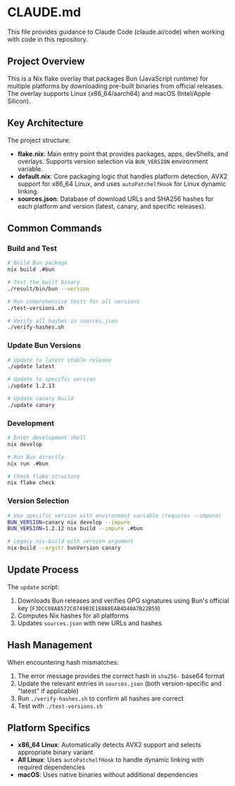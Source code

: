 # CLAUDE.md

This file provides guidance to Claude Code (claude.ai/code) when working with code in this repository.

## Project Overview

This is a Nix flake overlay that packages Bun (JavaScript runtime) for multiple platforms by downloading pre-built binaries from official releases. The overlay supports Linux (x86_64/aarch64) and macOS (Intel/Apple Silicon).

## Key Architecture

The project structure:
- **flake.nix**: Main entry point that provides packages, apps, devShells, and overlays. Supports version selection via `BUN_VERSION` environment variable.
- **default.nix**: Core packaging logic that handles platform detection, AVX2 support for x86_64 Linux, and uses `autoPatchelfHook` for Linux dynamic linking.
- **sources.json**: Database of download URLs and SHA256 hashes for each platform and version (latest, canary, and specific releases).

## Common Commands

### Build and Test
```bash
# Build Bun package
nix build .#bun

# Test the built binary
./result/bin/bun --version

# Run comprehensive tests for all versions
./test-versions.sh

# Verify all hashes in sources.json
./verify-hashes.sh
```

### Update Bun Versions
```bash
# Update to latest stable release
./update latest

# Update to specific version
./update 1.2.13

# Update canary build
./update canary
```

### Development
```bash
# Enter development shell
nix develop

# Run Bun directly
nix run .#bun

# Check flake structure
nix flake check
```

### Version Selection
```bash
# Use specific version with environment variable (requires --impure)
BUN_VERSION=canary nix develop --impure
BUN_VERSION=1.2.12 nix build --impure .#bun

# Legacy nix-build with version argument
nix-build --argstr bunVersion canary
```

## Update Process

The `update` script:
1. Downloads Bun releases and verifies GPG signatures using Bun's official key (`F3DCC08A8572C0749B3E18888EAB4D40A7B22B59`)
2. Computes Nix hashes for all platforms
3. Updates `sources.json` with new URLs and hashes

## Hash Management

When encountering hash mismatches:
1. The error message provides the correct hash in `sha256-` base64 format
2. Update the relevant entries in `sources.json` (both version-specific and "latest" if applicable)
3. Run `./verify-hashes.sh` to confirm all hashes are correct
4. Test with `./test-versions.sh`

## Platform Specifics

- **x86_64 Linux**: Automatically detects AVX2 support and selects appropriate binary variant
- **All Linux**: Uses `autoPatchelfHook` to handle dynamic linking with required dependencies
- **macOS**: Uses native binaries without additional dependencies